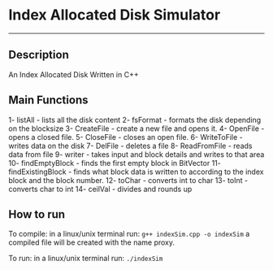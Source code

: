 # Index Allocated Disk Simulator

---

## Description

An Index Allocated Disk Written in C++

## Main Functions

1- listAll - lists all the disk content
2- fsFormat - formats the disk depending on the blocksize
3- CreateFile - create a new file and opens it.
4- OpenFile - opens a closed file.
5- CloseFile - closes an open file.
6- WriteToFile - writes data on the disk
7- DelFile - deletes a file
8- ReadFromFile - reads data from file
9- writer - takes input and block details and writes to that area
10- findEmptyBlock - finds the first empty block in BitVector
11- findExistingBlock - finds what block data is written to according to the index block and the block number.
12- toChar - converts int to char
13- toInt - converts char to int
14- ceilVal - divides and rounds up

## How to run

To compile:
in a linux/unix terminal run: `g++ indexSim.cpp -o indexSim`
a compiled file will be created with the name proxy.

To run:
in a linux/unix terminal run: `./indexSim`
